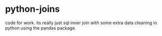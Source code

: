 # python-joins
code for work. its really just sql inner join with some extra data cleaning in python using the pandas package.
